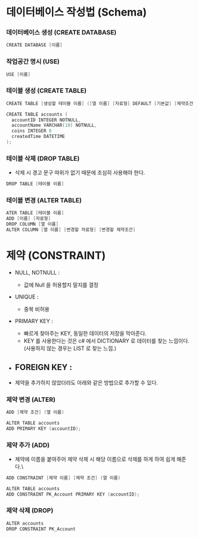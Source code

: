 데이터베이스 작성법 (Schema)
=====
### 데이터베이스 생성 (CREATE DATABASE)
```C
CREATE DATABASE [이름]
```

### 작업공간 명시 (USE)
```C
USE [이름]
```

### 테이블 생성 (CREATE TABLE)
```c
CREATE TABLE [생성할 테이블 이름] ([열 이름] [자료형] DEFAULT [기본값] [제약조건])

CREATE TABLE accounts (
  accountID INTEGER NOTNULL,
  accountName VARCHAR(10) NOTNULL,
  coins INTEGER 0
  createdTime DATETIME
);
```

### 테이블 삭제 (DROP TABLE)
- 삭제 시 경고 문구 따위가 없기 때문에 조심히 사용해야 한다.
```C
DROP TABLE [테이블 이름]
```

### 테이블 변경 (ALTER TABLE)
```c
ATER TABLE [테이블 이름]
ADD [이름] [자료형]
DROP COLUMN [열 이름]
ALTER COLUMN [열 이름] [변경할 자료형] [변경할 제약조건]
```

제약 (CONSTRAINT)
=====
- NULL, NOTNULL :
  - 값에 Null 을 허용할지 말지를 결정
- UNIQUE :
  - 중복 비허용
- PRIMARY KEY :
  - 빠르게 찾아주는 KEY, 동일한 데이터의 저장을 막아준다.
  - KEY 를 사용한다는 것은 c# 에서 DICTIONARY 로 데이터를 찾는 느낌이다. (사용하지 않는 경우는 LIST 로 찾는 느낌.)
- FOREIGN KEY :
  -

- 제약을 추가하지 않았더라도 아래와 같은 방법으로 추가할 수 있다.

### 제약 변경 (ALTER)
```C
ADD [제약 조건] (열 이름)

ALTER TABLE accounts
ADD PRIMARY KEY (accountID);
```

### 제약 추가 (ADD)
- 제약에 이름을 붙여주어 제약 삭제 시 해당 이름으로 삭제를 하게 하여 쉽게 해준다.\
```C
ADD CONSTRAINT [제약 이름] [제약 조건] (열 이름)

ALTER TABLE accounts
ADD CONSTRAINT PK_Account PRIMARY KEY (accountID);
```

### 제약 삭제 (DROP)
```c
ALTER accounts
DROP CONSTRAINT PK_Account
```
